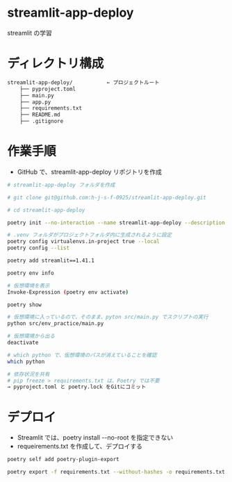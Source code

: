# streamlit-app-deploy
streamlit の学習


# ディレクトリ構成
```bash
streamlit-app-deploy/           ← プロジェクトルート
    ├── pyproject.toml
    ├── main.py
    ├── app.py
    ├── requirements.txt
    ├── README.md
    ├── .gitignore

```


# 作業手順
- GitHub で、streamlit-app-deploy リポジトリを作成

```bash
# streamlit-app-deploy フォルダを作成

# git clone git@github.com:h-j-s-f-0925/streamlit-app-deploy.git

# cd streamlit-app-deploy

poetry init --no-interaction --name streamlit-app-deploy --description "streamlitの練習用" --author "hoge" --license "MIT"

# .venv フォルダがプロジェクトフォルダ内に生成されるように設定
poetry config virtualenvs.in-project true --local  
poetry config --list

poetry add streamlit==1.41.1

poetry env info

# 仮想環境を表示
Invoke-Expression (poetry env activate) 

poetry show

# 仮想環境に入っているので、そのまま、pyton src/main.py でスクリプトの実行
python src/env_practice/main.py

# 仮想環境から出る
deactivate

# which python で、仮想環境のパスが消えていることを確認 
which python


```


```bash
# 依存状況を共有
# pip freeze > requirements.txt は、Poetry では不要
→ pyproject.toml と poetry.lock をGitにコミット


```

# デプロイ
- Streamlit では、poetry install --no-root を指定できない
- requeirements.txt を作成して、デプロイする
```bash
poetry self add poetry-plugin-export

poetry export -f requirements.txt --without-hashes -o requirements.txt
```